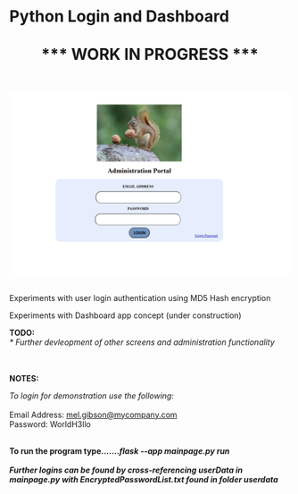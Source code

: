 # Python Login and Dashboard </br></br><center>*** WORK IN PROGRESS ***</center>
</br></br>
<img src="screenshot.jpg" alt="Italian Trulli"></br></br>

Experiments with user login authentication using MD5 Hash encryption

Experiments with Dashboard app concept (under construction)

<b>TODO:</b></br>
<i>* Further devleopment of other screens and administration functionality</i>

</br></br>
<b>NOTES:</b>
</br>

<i>To login for demonstration use the following:</i></br></br>
Email Address: mel.gibson@mycompany.com</br>
Password: WorldH3llo

</br>
<b>To run the program type.......<i>flask --app mainpage.py run</i></b>
</br>

</br>
<i><b>Further logins can be found by cross-referencing userData in mainpage.py with EncryptedPasswordList.txt found in folder userdata</b></i>

